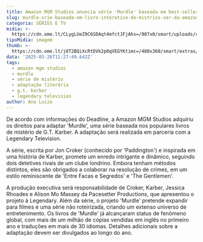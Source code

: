 ```yaml
---
title: Amazon MGM Studios anuncia série 'Murdle' baseada em best-seller de mistério
slug: murdle-srie-baseada-em-livro-interativo-de-mistrios-ser-da-amazon
categoria: SÉRIES E TV
midia: >-
  https://cdn.ome.lt/CLygLUeZ9C6SDAqt4mfctJFjAhs=/987x0/smart/uploads/conteudo/fotos/Design_sem_nome_-_2025-03-25T192659.444.png
tipoMidia: imagem
thumb: >-
  https://cdn.ome.lt/j8T2BQiXcRtDVk2p0qVEGYKtimc=/480x360/smart/extras/conteudos/Murdle.png
data: '2025-03-26T11:27:49.642Z'
tags:
  - amazon mgm studios
  - murdle
  - série de mistério
  - adaptação literária
  - g.t. karber
  - legendary television
author: Ana Luiza
---
```


De acordo com informações do Deadline, a Amazon MGM Studios adquiriu os direitos para adaptar 'Murdle', uma série baseada nos populares livros de mistério de G.T. Karber. A adaptação será realizada em parceria com a Legendary Television.

A série, escrita por Jon Croker (conhecido por 'Paddington') e inspirada em uma história de Karber, promete um enredo intrigante e dinâmico, seguindo dois detetives rivais de um clube londrino. Embora tenham métodos distintos, eles são obrigados a colaborar na resolução de crimes, em um estilo reminiscente de 'Entre Facas e Segredos' e 'The Gentlemen'.

A produção executiva será responsabilidade de Croker, Karber, Jessica Rhoades e Alison Mo Massey da Pacesetter Productions, que apresentou o projeto à Legendary. Além da série, o projeto 'Murdle' pretende expandir para filmes e uma série não roteirizada, criando um extenso universo de entretenimento. Os livros de 'Murdle' já alcançaram status de fenômeno global, com mais de um milhão de cópias vendidas em inglês no primeiro ano e traduções em mais de 30 idiomas. Detalhes adicionais sobre a adaptação devem ser divulgados ao longo do ano.
